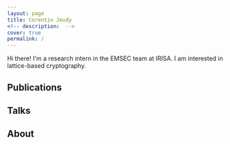 ```yaml
---
layout: page
title: Corentin Jeudy
<!-- description:  -->
cover: true
permalink: /
---
```


Hi there! I'm a research intern in the EMSEC team at IRISA. I am interested in lattice-based cryptography.

## Publications


## Talks


## About

